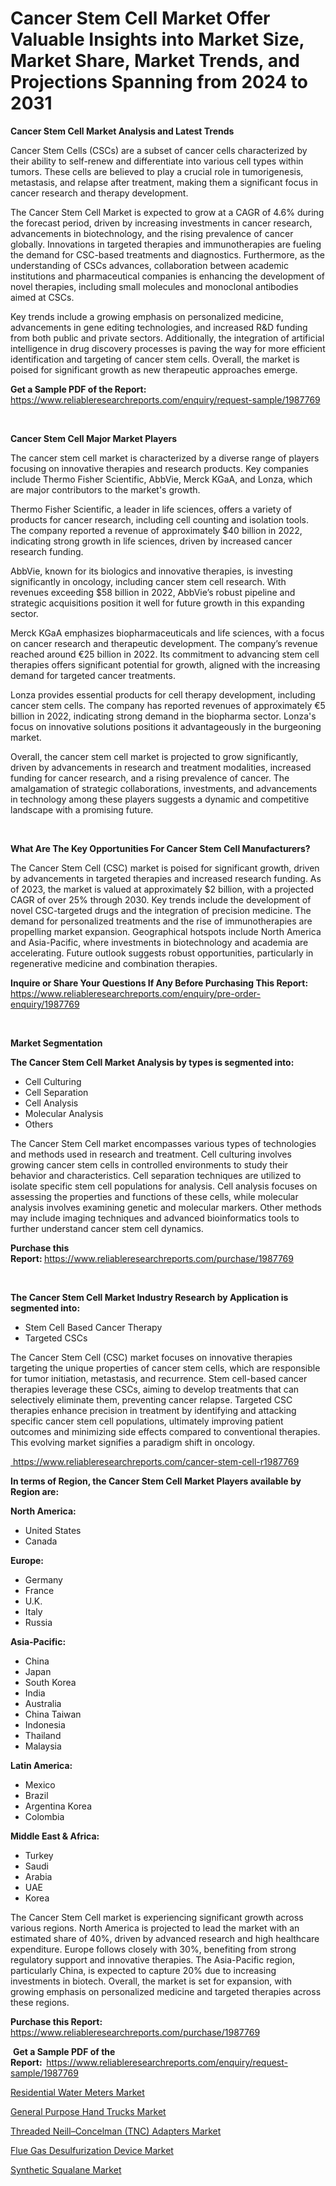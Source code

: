 <p><h1>Cancer Stem Cell Market Offer Valuable Insights into Market Size, Market Share, Market Trends, and Projections Spanning from 2024 to 2031</h1></p><p><strong>Cancer Stem Cell Market Analysis and Latest Trends</strong></p>
<p><p>Cancer Stem Cells (CSCs) are a subset of cancer cells characterized by their ability to self-renew and differentiate into various cell types within tumors. These cells are believed to play a crucial role in tumorigenesis, metastasis, and relapse after treatment, making them a significant focus in cancer research and therapy development.</p><p>The Cancer Stem Cell Market is expected to grow at a CAGR of 4.6% during the forecast period, driven by increasing investments in cancer research, advancements in biotechnology, and the rising prevalence of cancer globally. Innovations in targeted therapies and immunotherapies are fueling the demand for CSC-based treatments and diagnostics. Furthermore, as the understanding of CSCs advances, collaboration between academic institutions and pharmaceutical companies is enhancing the development of novel therapies, including small molecules and monoclonal antibodies aimed at CSCs.</p><p>Key trends include a growing emphasis on personalized medicine, advancements in gene editing technologies, and increased R&D funding from both public and private sectors. Additionally, the integration of artificial intelligence in drug discovery processes is paving the way for more efficient identification and targeting of cancer stem cells. Overall, the market is poised for significant growth as new therapeutic approaches emerge.</p></p>
<p><strong>Get a Sample PDF of the Report:&nbsp;</strong> <a href="https://www.reliableresearchreports.com/enquiry/request-sample/1987769?utm_campaign=5&utm_medium=2&utm_source=Github&utm_content=ia&utm_term=25102024&utm_id=cancer-stem-cell">https://www.reliableresearchreports.com/enquiry/request-sample/1987769</a></p>
<p>&nbsp;</p>
<p><strong>Cancer Stem Cell Major Market Players</strong></p>
<p><p>The cancer stem cell market is characterized by a diverse range of players focusing on innovative therapies and research products. Key companies include Thermo Fisher Scientific, AbbVie, Merck KGaA, and Lonza, which are major contributors to the market's growth.</p><p>Thermo Fisher Scientific, a leader in life sciences, offers a variety of products for cancer research, including cell counting and isolation tools. The company reported a revenue of approximately $40 billion in 2022, indicating strong growth in life sciences, driven by increased cancer research funding.</p><p>AbbVie, known for its biologics and innovative therapies, is investing significantly in oncology, including cancer stem cell research. With revenues exceeding $58 billion in 2022, AbbVie’s robust pipeline and strategic acquisitions position it well for future growth in this expanding sector.</p><p>Merck KGaA emphasizes biopharmaceuticals and life sciences, with a focus on cancer research and therapeutic development. The company’s revenue reached around €25 billion in 2022. Its commitment to advancing stem cell therapies offers significant potential for growth, aligned with the increasing demand for targeted cancer treatments.</p><p>Lonza provides essential products for cell therapy development, including cancer stem cells. The company has reported revenues of approximately €5 billion in 2022, indicating strong demand in the biopharma sector. Lonza's focus on innovative solutions positions it advantageously in the burgeoning market.</p><p>Overall, the cancer stem cell market is projected to grow significantly, driven by advancements in research and treatment modalities, increased funding for cancer research, and a rising prevalence of cancer. The amalgamation of strategic collaborations, investments, and advancements in technology among these players suggests a dynamic and competitive landscape with a promising future.</p></p>
<p>&nbsp;</p>
<p><strong>What Are The Key Opportunities For Cancer Stem Cell Manufacturers?</strong></p>
<p><p>The Cancer Stem Cell (CSC) market is poised for significant growth, driven by advancements in targeted therapies and increased research funding. As of 2023, the market is valued at approximately $2 billion, with a projected CAGR of over 25% through 2030. Key trends include the development of novel CSC-targeted drugs and the integration of precision medicine. The demand for personalized treatments and the rise of immunotherapies are propelling market expansion. Geographical hotspots include North America and Asia-Pacific, where investments in biotechnology and academia are accelerating. Future outlook suggests robust opportunities, particularly in regenerative medicine and combination therapies.</p></p>
<p><strong>Inquire or Share Your Questions If Any Before Purchasing This Report:</strong> <a href="https://www.reliableresearchreports.com/enquiry/pre-order-enquiry/1987769?utm_campaign=5&utm_medium=2&utm_source=Github&utm_content=ia&utm_term=25102024&utm_id=cancer-stem-cell">https://www.reliableresearchreports.com/enquiry/pre-order-enquiry/1987769</a></p>
<p>&nbsp;</p>
<p><strong>Market Segmentation</strong></p>
<p><strong>The Cancer Stem Cell Market Analysis by types is segmented into:</strong></p>
<p><ul><li>Cell Culturing</li><li>Cell Separation</li><li>Cell Analysis</li><li>Molecular Analysis</li><li>Others</li></ul></p>
<p><p>The Cancer Stem Cell market encompasses various types of technologies and methods used in research and treatment. Cell culturing involves growing cancer stem cells in controlled environments to study their behavior and characteristics. Cell separation techniques are utilized to isolate specific stem cell populations for analysis. Cell analysis focuses on assessing the properties and functions of these cells, while molecular analysis involves examining genetic and molecular markers. Other methods may include imaging techniques and advanced bioinformatics tools to further understand cancer stem cell dynamics.</p></p>
<p><strong>Purchase this Report:&nbsp;</strong><a href="https://www.reliableresearchreports.com/purchase/1987769?utm_campaign=5&utm_medium=2&utm_source=Github&utm_content=ia&utm_term=25102024&utm_id=cancer-stem-cell">https://www.reliableresearchreports.com/purchase/1987769</a></p>
<p>&nbsp;</p>
<p><strong>The Cancer Stem Cell Market Industry Research by Application is segmented into:</strong></p>
<p><ul><li>Stem Cell Based Cancer Therapy</li><li>Targeted CSCs</li></ul></p>
<p><p>The Cancer Stem Cell (CSC) market focuses on innovative therapies targeting the unique properties of cancer stem cells, which are responsible for tumor initiation, metastasis, and recurrence. Stem cell-based cancer therapies leverage these CSCs, aiming to develop treatments that can selectively eliminate them, preventing cancer relapse. Targeted CSC therapies enhance precision in treatment by identifying and attacking specific cancer stem cell populations, ultimately improving patient outcomes and minimizing side effects compared to conventional therapies. This evolving market signifies a paradigm shift in oncology.</p></p>
<p><a href="https://www.reliableresearchreports.com/cancer-stem-cell-r1987769?utm_campaign=5&utm_medium=2&utm_source=Github&utm_content=ia&utm_term=25102024&utm_id=cancer-stem-cell">&nbsp;https://www.reliableresearchreports.com/cancer-stem-cell-r1987769</a></p>
<p><strong>In terms of Region, the Cancer Stem Cell Market Players available by Region are:</strong></p>
<p>
    <p> <strong> North America: </strong>
        <ul>
            <li>United States</li>
            <li>Canada</li>
        </ul>
        </p> 
    <p> <strong> Europe: </strong>
        <ul>
            <li>Germany</li>
            <li>France</li>
            <li>U.K.</li>
            <li>Italy</li>
            <li>Russia</li>
        </ul>
        </p> 
    <p> <strong> Asia-Pacific: </strong>
        <ul>
            <li>China</li>
            <li>Japan</li>
            <li>South Korea</li>
            <li>India</li>
            <li>Australia</li>
            <li>China Taiwan</li>
            <li>Indonesia</li>
            <li>Thailand</li>
            <li>Malaysia</li>
        </ul>
        </p> 
    <p> <strong> Latin America: </strong>
        <ul>
            <li>Mexico</li>
            <li>Brazil</li>
            <li>Argentina Korea</li>
            <li>Colombia</li>
        </ul>
        </p> 
    <p> <strong> Middle East & Africa: </strong>
        <ul>
            <li>Turkey</li>
            <li>Saudi</li>
            <li>Arabia</li>
            <li>UAE</li>
            <li>Korea</li>
        </ul>
    </p>
    </p>
<p><p>The Cancer Stem Cell market is experiencing significant growth across various regions. North America is projected to lead the market with an estimated share of 40%, driven by advanced research and high healthcare expenditure. Europe follows closely with 30%, benefiting from strong regulatory support and innovative therapies. The Asia-Pacific region, particularly China, is expected to capture 20% due to increasing investments in biotech. Overall, the market is set for expansion, with growing emphasis on personalized medicine and targeted therapies across these regions.</p></p>
<p><strong>Purchase this Report: </strong><a href="https://www.reliableresearchreports.com/purchase/1987769?utm_campaign=5&utm_medium=2&utm_source=Github&utm_content=ia&utm_term=25102024&utm_id=cancer-stem-cell">https://www.reliableresearchreports.com/purchase/1987769</a></p>
<p>&nbsp;<strong>Get a Sample PDF of the Report:&nbsp;&nbsp;</strong><a href="https://www.reliableresearchreports.com/enquiry/request-sample/1987769?utm_campaign=5&utm_medium=2&utm_source=Github&utm_content=ia&utm_term=25102024&utm_id=cancer-stem-cell">https://www.reliableresearchreports.com/enquiry/request-sample/1987769</a></p>
<p><strong></strong></p>
<p><p><a href="https://issuu.com/reportprime-2/docs/residential-water-meters-market-siz_5d955d82d8a7f3?utm_campaign=5&utm_medium=2&utm_source=Github&utm_content=ia&utm_term=25102024&utm_id=cancer-stem-cell">Residential Water Meters Market</a></p><p><a href="https://www.linkedin.com/pulse/general-purpose-hand-trucks-market-research-report-2024-bm9hc?utm_campaign=5&utm_medium=2&utm_source=Github&utm_content=ia&utm_term=25102024&utm_id=cancer-stem-cell">General Purpose Hand Trucks Market</a></p><p><a href="https://github.com/RogerBennett414/Market-Research-Report-List-1/blob/main/threaded-neillconcelman-tnc-adapters-market.md?utm_campaign=5&utm_medium=2&utm_source=Github&utm_content=ia&utm_term=25102024&utm_id=cancer-stem-cell">Threaded Neill–Concelman (TNC) Adapters Market</a></p><p><a href="https://www.linkedin.com/pulse/market-dynamics-future-trends-global-flue-gas-desulfurization-bvloc?utm_campaign=5&utm_medium=2&utm_source=Github&utm_content=ia&utm_term=25102024&utm_id=cancer-stem-cell">Flue Gas Desulfurization Device Market</a></p><p><a href="https://medium.com/@janeandeleowsx/synthetic-squalane-market-analysis-report-global-insights-by-region-type-phyto-a287072b9a80?postPublishedType=repub&utm_campaign=5&utm_medium=2&utm_source=Github&utm_content=ia&utm_term=25102024&utm_id=cancer-stem-cell">Synthetic Squalane Market</a></p></p>